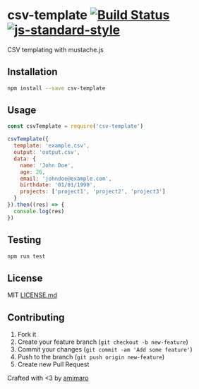 # csv-template [![Build Status](https://secure.travis-ci.org/amimaro/csv-template.svg?branch=master)](https://travis-ci.org/amimaro/csv-template) [![js-standard-style](https://img.shields.io/badge/code%20style-standard-brightgreen.svg?style=flat)](https://github.com/feross/standard)

CSV templating with mustache.js

## Installation

```bash
npm install --save csv-template
```

## Usage

```javascript
const csvTemplate = require('csv-template')

csvTemplate({
  template: 'example.csv',
  output: 'output.csv',
  data: {
    name: 'John Doe',
    age: 26,
    email: 'johndoe@example.com',
    birthdate: '01/01/1990',
    projects: ['project1', 'project2', 'project3']
  }
}).then((res) => {
  console.log(res)
})
```

## Testing

```bash
npm run test
```

## License

MIT [LICENSE.md](LICENSE.md)

## Contributing

1. Fork it
2. Create your feature branch (`git checkout -b new-feature`)
3. Commit your changes (`git commit -am 'Add some feature'`)
4. Push to the branch (`git push origin new-feature`)
5. Create new Pull Request

Crafted with <3 by [amimaro](https://github.com/amimaro)
